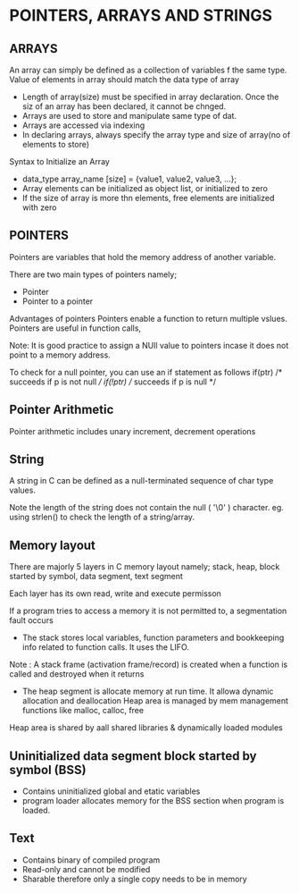 # POINTERS, ARRAYS AND STRINGS

## ARRAYS
An array can simply be defined as a collection of variables f the same type. Value of elements in array should match the data type of array
* Length of array(size) must be specified in array declaration. Once the siz of an array has been declared, it cannot be chnged.
* Arrays are used to store and manipulate same type of dat.
* Arrays are accessed via indexing
* In declaring arrays, always specify the array type and size of array(no of elements to store)


Syntax to Initialize an Array
* data_type array_name [size] = {value1, value2, value3, ...};
* Array elements can be initialized as object list, or initialized to zero
* If the size of array is more thn elements, free elements are initialized with zero

## POINTERS
Pointers are variables that hold the memory address of another variable.

There are two main types of pointers namely;
* Pointer
* Pointer to a pointer

Advantages of pointers
Pointers enable a function to return multiple vslues.
Pointers are useful in function calls, 

Note: It is good practice to assign a NUll value to pointers incase it does not point to a memory address.

To check for a null pointer, you can use an if statement as follows
if(ptr)     /* succeeds if p is not null */
if(!ptr)    /* succeeds if p is null */


## Pointer Arithmetic
Pointer arithmetic includes unary increment, decrement operations

## String
A string in C can be defined as a null-terminated sequence of char type values.

Note the length of the string does not contain the null ( '\0' ) character. eg. using strlen() to check the length of a string/array.

## Memory layout
There are majorly 5 layers in C memory layout namely; stack, heap, block started by symbol, data segment, text segment

Each layer has its own read, write and execute permisson

If a program tries to access a memory it is not permitted to, a segmentation fault occurs

* The stack stores local variables, function parameters and bookkeeping info related to function calls. It uses the LIFO.

Note : A stack frame (activation frame/record) is created when a function is called and destroyed when it returns

* The heap segment is allocate memory at run time. It allowa dynamic allocation and deallocation 
Heap area is managed by mem management functions like malloc, calloc, free

Heap area is shared by aall shared libraries & dynamically loaded modules

## Uninitialized data segment block started by symbol (BSS)
* Contains uninitialized global and etatic variables
* program  loader allocates memory for the BSS section when program is loaded.

## Text
* Contains binary of compiled program
* Read-only and cannot be modified
* Sharable therefore only a single copy needs to be in memory
